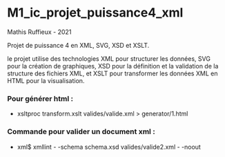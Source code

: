 # M1_ic_projet_puissance4_xml  

Mathis Ruffieux - 2021  
  
Projet de puissance 4 en XML, SVG, XSD et XSLT.  
  
le projet utilise des technologies XML pour structurer les données, SVG pour la création de graphiques, XSD pour la définition et la validation de la structure des fichiers XML, et XSLT pour transformer les données XML en HTML pour la visualisation.  

### Pour générer html :  
- xsltproc transform.xslt valides/valide.xml > generator/1.html  

### Commande pour valider un document xml :  
- xml$ xmllint - -schema schema.xsd valides/valide2.xml - -noout
